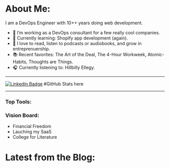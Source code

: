 # About Me:
I am a DevOps Engineer with 10++ years doing web development.
- 🔭 I’m working as a DevOps consultant for a few really cool companies.
- 🌱 Currently learning: Shopify app development (again).
- 🔋 I love to read, listen to podcasts or audiobooks, and grow in entreprenuership.
- 📚 Recent favorites: The Art of the Deal, The 4-Hour Workweek, Atomic-Habits, Thoughts are Things.
- 🎧 Currently listening to: Hillbilly Ellegy.

---

[![Linkedin Badge](https://img.shields.io/badge/-s--kiser--linkedin-blue?style=flat&logo=Linkedin&logoColor=white)](https://www.linkedin.com/in/s-kiser)
#GitHub Stats here

---

### Top Tools:


### Vision Board:
- Financial Freedom
- Lauching my SaaS
- College for Literature

# Latest from the Blog:



<!--
**s-kiser/s-kiser** is a ✨ _special_ ✨ repository because its `README.md` (this file) appears on your GitHub profile.

Here are some ideas to get you started:

- 🔭 I’m currently working on ...
- 🌱 I’m currently learning ...
- 👯 I’m looking to collaborate on ...
- 🤔 I’m looking for help with ...
- 💬 Ask me about ...
- 📫 How to reach me: ...
- 😄 Pronouns: ...
- ⚡ Fun fact: ...
-->
